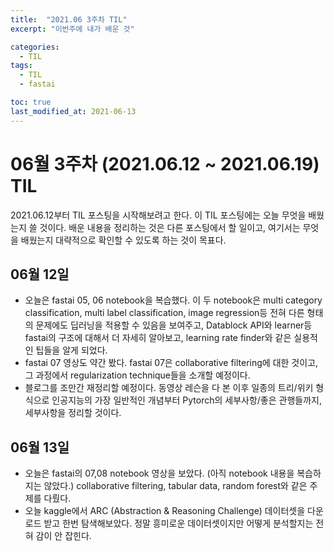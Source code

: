 ```yaml
---
title:  "2021.06 3주차 TIL"
excerpt: "이번주에 내가 배운 것"

categories:
  - TIL
tags:
  - TIL
  - fastai

toc: true
last_modified_at: 2021-06-13
---
```

# 06월 3주차 (2021.06.12 ~ 2021.06.19) TIL

2021.06.12부터 TIL 포스팅을 시작해보려고 한다. 이 TIL 포스팅에는 오늘 무엇을 배웠는지 쓸 것이다. 배운 내용을 정리하는 것은 다른 포스팅에서 할 일이고, 여기서는 무엇을 배웠는지 대략적으로 확인할 수 있도록 하는 것이 목표다.

## 06월 12일
- 오늘은 fastai 05, 06 notebook을 복습했다. 이 두 notebook은 multi category classification, multi label classification, image regression등 전혀 다른 형태의 문제에도 딥러닝을 적용할 수 있음을 보여주고, Datablock API와 learner등 fastai의 구조에 대해서 더 자세히 알아보고, learning rate finder와 같은 실용적인 팁들을 알게 되었다.
- fastai 07 영상도 약간 봤다. fastai 07은 collaborative filtering에 대한 것이고, 그 과정에서 regularization technique들을 소개할 예정이다.
- 블로그를 조만간 재정리할 예정이다. 동영상 레슨을 다 본 이후 일종의 트리/위키 형식으로 인공지능의 가장 일반적인 개념부터 Pytorch의 세부사항/좋은 관행들까지, 세부사항을 정리할 것이다. 

## 06월 13일
- 오늘은 fastai의 07,08 notebook 영상을 보았다. (아직 notebook 내용을 복습하지는 않았다.) collaborative filtering, tabular data, random forest와 같은 주제를 다뤘다.
- 오늘 kaggle에서 ARC (Abstraction & Reasoning Challenge) 데이터셋을 다운로드 받고 한번 탐색해보았다. 정말 흥미로운 데이터셋이지만 어떻게 분석할지는 전혀 감이 안 잡힌다.